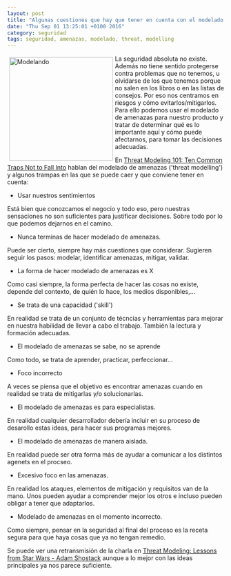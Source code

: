 ```yaml
---
layout: post
title: "Algunas cuestiones que hay que tener en cuenta con el modelado de amenazas"
date: "Thu Sep 01 13:25:01 +0100 2016"
category: seguridad
tags: seguridad, amenazas, modelado, threat, modelling
---
```




<a href="https://www.flickr.com/photos/fernand0/3039403706" title="Modelando"><img src="https://c2.staticflickr.com/4/3272/3039403706_a7983322d1_m.jpg" width="240"  alt="Modelando" style="float:left; margin:5px"></a>
La seguridad absoluta no existe. Además no tiene sentido protegerse contra problemas que no tenemos, u olvidarse de los que tenemos porque no salen en los libros o en las listas de consejos.
Por eso nos centramos en riesgos y cómo evitarlos/mitigarlos. Para ello podemos usar el modelado de amenazas para nuestro producto y tratar de determinar qué es lo importante aquí y cómo puede afectarnos, para tomar las decisiones adecuadas.

En [Threat Modeling 101: Ten Common Traps Not to Fall Into](http://www.tripwire.com/state-of-security/security-data-protection/threat-modeling-10-common-traps-you-dont-want-to-fall-into/) hablan del modelado de amenazas ('threat modelling') y algunos trampas en las que se puede caer y que conviene tener en cuenta:

* Usar nuestros sentimientos

Está bien que conozcamos el negocio y todo eso, pero nuestras sensaciones no son suficientes para justificar decisiones. Sobre todo por lo que podemos dejarnos en el camino.

* Nunca terminas de hacer modelado de amenazas.

Puede ser cierto, siempre hay más cuestiones que considerar. Sugieren seguir los pasos: modelar, identificar amenazas, mitigar, validar.

* La forma de hacer modelado de amenazas es X

Como casi siempre, la forma perfecta de hacer las cosas no existe, depende del contexto, de quién lo hace, los medios disponibles,...

* Se trata de una capacidad ('skill')

En realidad se trata de un conjunto de técncias y herramientas para mejorar en nuestra habilidad de llevar a cabo el trabajo. También la lectura y formación adecuadas.

* El modelado de amenazas se sabe, no se aprende

Como todo, se trata de aprender, practicar, perfeccionar...

* Foco incorrecto

A veces se piensa que el objetivo es encontrar amenazas cuando en realidad se trata de mitigarlas y/o solucionarlas.

* El modelado de amenazas es para especialistas.

En realidad cualquier desarrollador debería incluir en su proceso de desarollo estas ideas, para hacer sus programas mejores.

* El modelado de amenazas de manera aislada.

En realidad puede ser otra forma más de ayudar a comunicar a los distintos agenets en el procseo.

* Excesivo foco en las amenazas.

En realidad los ataques, elementos de mitigación y requisitos van de la mano. Unos pueden ayudar a comprender mejor los otros e incluso pueden obligar a tener que adaptarlos.

* Modelado de amenazas en el momento incorrecto.

Como siempre, pensar en la seguridad al final del proceso es la receta segura para que haya cosas que ya no tengan remedio.

Se puede ver una retransmisión de la charla en [Threat Modeling: Lessons from Star Wars - Adam Shostack](http://www.tripwire.com/register/threat-modeling-lessons-from-star-wars-adam-shostack/) aunque a lo mejor con las ideas principales ya nos parece suficiente.





